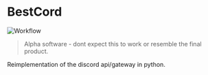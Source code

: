# BestCord

![Workflow](https://github.com/zomatree/bestcord/actions/workflows/pyright.yml/badge.svg)

> Alpha software - dont expect this to work or resemble the final product.

Reimplementation of the discord api/gateway in python.
